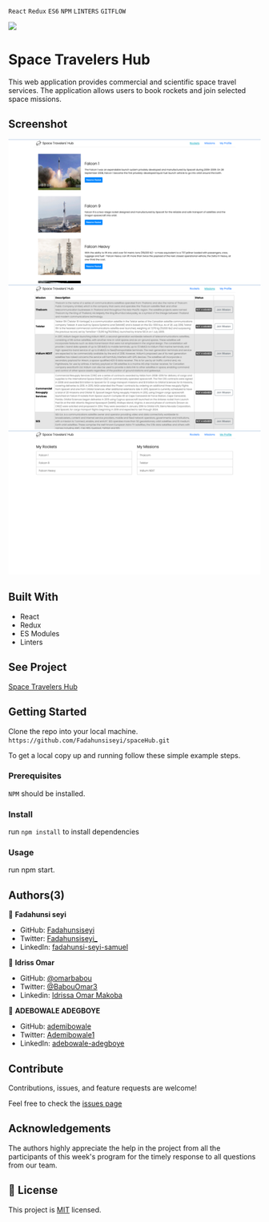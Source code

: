 `React` `Redux` `ES6` `NPM` `LINTERS` `GITFLOW` <br>

![](https://img.shields.io/badge/Microverse-blueviolet)

# Space Travelers Hub

This web application provides commercial and scientific space travel services. The application allows users to book rockets and join selected space missions.

## Screenshot 

![screenshot](./dSpace.png)
![screenshot](./dmission.png)
![screenshot](./dprofile.png)

## Built With

- React
- Redux
- ES Modules
- Linters

## See Project

[Space Travelers Hub](live)


## Getting Started

Clone the repo into your local machine.
`https://github.com/Fadahunsiseyi/spaceHub.git`

To get a local copy up and running follow these simple example steps.

### Prerequisites

`NPM` should be installed.


### Install

run `npm install` to install dependencies


### Usage
run npm start.


## Authors(3)

👤 **Fadahunsi seyi**

- GitHub: [Fadahunsiseyi](https://github.com/Fadahunsiseyi)
- Twitter: [Fadahunsiseyi_](https://twitter.com/@Fadahunsiseyi_)
- LinkedIn: [fadahunsi-seyi-samuel](https://www.linkedin.com/in/fadahunsi-seyi-samuel-49191a209/)

👤 **Idriss Omar**

- GitHub: [@omarbabou](https://github.com/omarbabou)
- Twitter: [@BabouOmar3](https://twitter.com/BabouOmar3)
- Linkedin: [Idrissa Omar Makoba](https://www.linkedin.com/in/idrissa-makoba-omar/)

👤 **ADEBOWALE ADEGBOYE**

- GitHub: [ademibowale](https://github.com/ademibowale)
- Twitter: [Ademibowale1](https://twitter.com/Ademibowale1)
- LinkedIn: [adebowale-adegboye](https://www.linkedin.com/in/adebowale-adegboye-143568221/)

## Contribute

Contributions, issues, and feature requests are welcome!

Feel free to check the [issues page](https://github.com/Fadahunsiseyi/spaceHub/issues)


## Acknowledgements

The authors highly appreciate the help in the project from all the participants of this week's program for the timely response to all questions from our team.

## 📝 License

This project is [MIT](./MIT.md) licensed.
